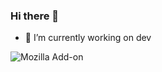 ### Hi there 👋

- 🔭 I’m currently working on dev

![Mozilla Add-on](https://img.shields.io/amo/stars/star?color=pink&label=Laura)
